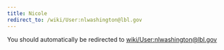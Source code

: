 ```yaml
---
title: Nicole
redirect_to: /wiki/User:nlwashington@lbl.gov
---
```


You should automatically be redirected to [wiki/User:nlwashington@lbl.gov](User:nlwashington@lbl.gov)
